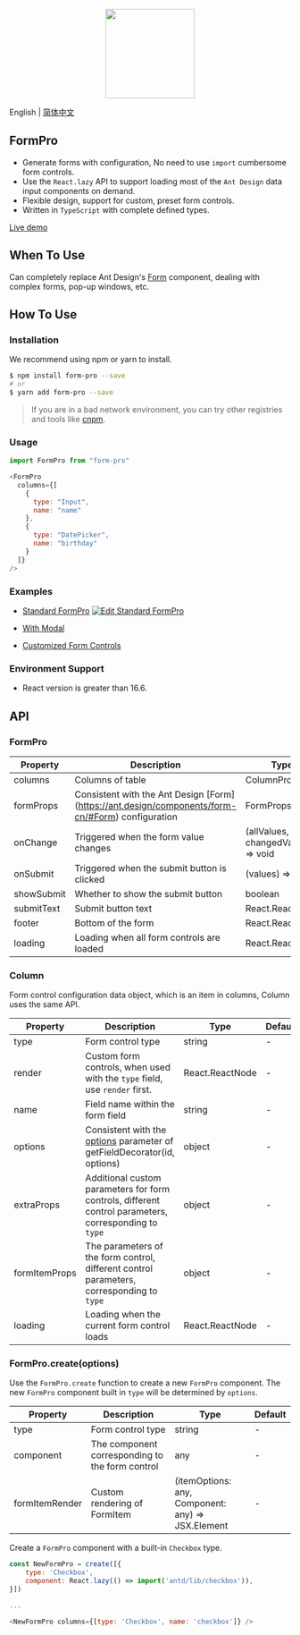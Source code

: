 <p align=center>
  <a href="https://form-pro.now.sh/?path=/story/components-formpro--read-me">
    <img width="160" src="https://image.zuiidea.com/Form-Pro__Logo.svg">
  </a>
</p>

English | [简体中文](./README.zh_CN.md)

## FormPro

- Generate forms with configuration, No need to use `import` cumbersome form controls.
- Use the `React.lazy` API to support loading most of the `Ant Design` data input components on demand.
- Flexible design, support for custom, preset form controls.
- Written in `TypeScript` with complete defined types.

[Live demo](https://codesandbox.io/s/standard-formpro-18usg?fontsize=14)

## When To Use

Can completely replace Ant Design's [Form](https://ant.design/components/form/#Form) component, dealing with complex forms, pop-up windows, etc.  

## How To Use

### Installation

We recommend using npm or yarn to install.

```bash
$ npm install form-pro --save 
# or
$ yarn add form-pro --save
```

> If you are in a bad network environment, you can try other registries and tools like  [cnpm](https://github.com/cnpm/cnpm).

### Usage

```js
import FormPro from "form-pro"

<FormPro
  columns={[
    {
      type: "Input",
      name: "name"
    },
    {
      type: "DatePicker",
      name: "birthday"
    }
  ]}
/>
```

### Examples

- [Standard FormPro](https://form-pro.now.sh/?path=/story/components-formpro--standard-formpro) 
  [![Edit Standard FormPro](https://codesandbox.io/static/img/play-codesandbox.svg)](https://codesandbox.io/s/standard-formpro-18usg?fontsize=14)

- [With Modal](https://form-pro.now.sh/?path=/?path=/story/components-formpro--with-modal) 
- [Customized Form Controls](https://form-pro.now.sh/?path=/story/components-formpro--customized-form-controls) 

### Environment Support

- React version is greater than 16.6.

## API

### FormPro

| Property | Description | Type | Default | 
| --- | --- | --- | --- |
| columns | Columns of table | ColumnProps [] | - |
| formProps | Consistent with the Ant Design [Form] (https://ant.design/components/form-cn/#Form) configuration | FormProps | -   |
| onChange | Triggered when the form value changes | (allValues, changedValues) => void |  -  | 
| onSubmit | Triggered when the submit button is clicked | (values) => void |  -  | 
| showSubmit | Whether to show the submit button | boolean |  `true`  | 
| submitText | Submit button text | React.ReactNode |  `Submit`  | 
| footer | Bottom of the form | React.ReactNode |  -  | 
| loading | Loading when all form controls are loaded | React.ReactNode |  -  | 

### Column

Form control configuration data object, which is an item in columns, Column uses the same API.

| Property | Description | Type | Default | 
| --- | --- | --- | --- |
| type | Form control type | string | - |
| render | Custom form controls, when used with the `type` field, use `render` first. | React.ReactNode | - |
| name | Field name within the form field | string | - |
| options | Consistent with the [options](https://ant.design/components/form/#getFieldDecorator(id,-options)-parameters) parameter of getFieldDecorator(id, options) | object | - |
| extraProps | Additional custom parameters for form controls, different control parameters, corresponding to `type` | object | - |
| formItemProps | The parameters of the form control, different control parameters, corresponding to `type` | object  | - |
| loading | Loading when the current form control loads | React.ReactNode | - |

### FormPro.create(options)

Use the `FormPro.create` function to create a new `FormPro` component. The new `FormPro` component built in `type` will be determined by `options`.

| Property | Description | Type | Default | 
| --- | --- | --- | --- |
| type | Form control type | string | - |
| component | The component corresponding to the form control | any | - |
| formItemRender | Custom rendering of FormItem |  (itemOptions: any, Component: any) => JSX.Element | - |

Create a `FormPro` component with a built-in `Checkbox` type.

```javascript
const NewFormPro = create([{
    type: 'Checkbox',
    component: React.lazy(() => import('antd/lib/checkbox')),
}])  

...

<NewFormPro columns={[type: 'Checkbox', name: 'checkbox']} />
```

